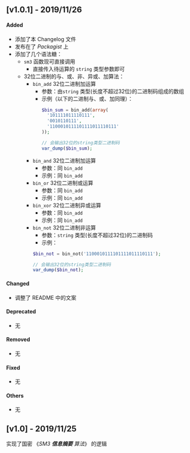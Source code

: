 ## [v1.0.1] - 2019/11/26
#### Added
* 添加了本 Changelog 文件
* 发布在了 *Packagist* 上
* 添加了几个语法糖：
    * `sm3` 函数现可直接调用
        * 直接传入待运算的 `string` 类型参数即可
    * 32位二进制的与、或、非、异或、加算法：
        * `bin_add` 32位二进制加运算
            * 参数：由`string` 类型(长度不超过32位)的二进制码组成的数组
            * 示例（以下的二进制与、或、加同理）：
                ```php
                $bin_sum = bin_add(array(
                  '101111011110111',
                  '0010110111',
                  '1100010111101111011110111'
                ));
              
                // 会输出32位的string类型二进制码
                var_dump($bin_sum);
                ```
        * `bin_and` 32位二进制加运算
            * 参数：同 `bin_add`
            * 示例：同 `bin_add`
        * `bin_or` 32位二进制或运算
            * 参数：同 `bin_add`
            * 示例：同 `bin_add`
        * `bin_xor` 32位二进制异或运算
            * 参数：同 `bin_add`
            * 示例：同 `bin_add`
        * `bin_not` 32位二进制非运算
            * 参数：`string` 类型(长度不超过32位)的二进制码
            * 示例：
            ```php
            $bin_not = bin_not('1100010111101111011110111');
          
            // 会输出32位的string类型二进制码
            var_dump($bin_not);
            ```
#### Changed
* 调整了 README 中的文案
#### Deprecated 
* 无
#### Removed 
* 无
#### Fixed 
* 无
#### Others 
* 无

## [v1.0] - 2019/11/25
实现了国密 《*SM3 **信息摘要** 算法*》 的逻辑

